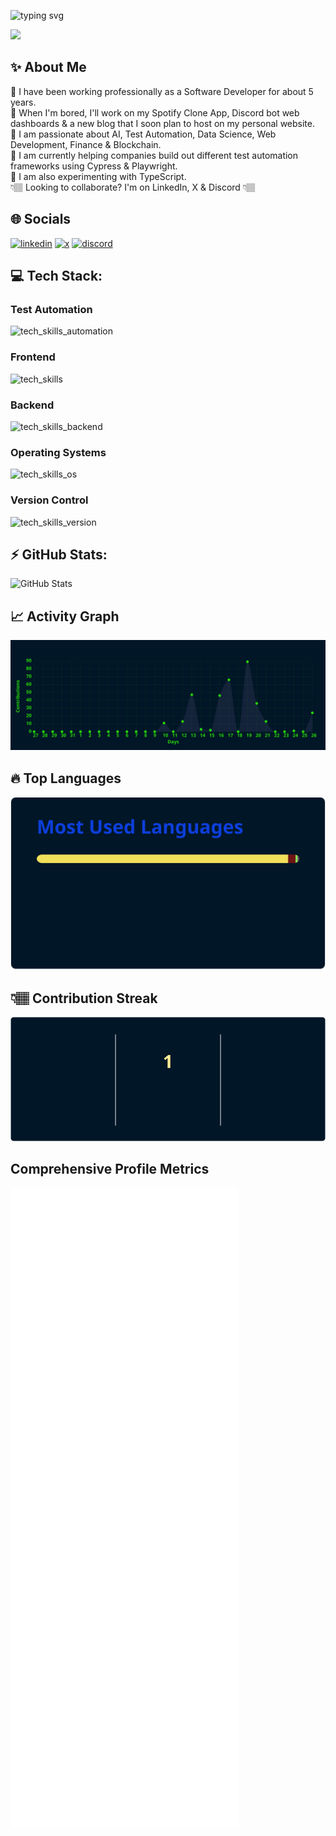 <div align="left">

![typing svg](https://readme-typing-svg.demolab.com?font=Georgia&size=30&pause=1000&color=1c5cfc&width=435&lines=Hello!+My+name+is+Dominick🙂;Welcome+to+my+GitHub!💻)

</div>

![](https://img.shields.io/badge/Profile%20Views-37.5k-blue?logo=linkedin)

## ✨ About Me
🔹 I have been working professionally as a Software Developer for about 5 years. <br>
🔹 When I'm bored, I'll work on my Spotify Clone App, Discord bot web dashboards & a new blog that I soon plan to host on my personal website.<br>
🔹 I am passionate about AI, Test Automation, Data Science, Web Development, Finance & Blockchain. <br>
🔹 I am currently helping companies build out different test automation frameworks using Cypress & Playwright.<br>
🔹 I am also experimenting with TypeScript.<br>
 👇🏽 Looking to collaborate? I'm on LinkedIn, X & Discord 👇🏽

## 🌐 Socials
[![linkedin](https://skillicons.dev/icons?i=linkedin)](https://linkedin.com/in/dominicksidari/)
[![x](https://skillicons.dev/icons?i=twitter)](https://twitter.com/dom_sidari25)
[![discord](https://skillicons.dev/icons?i=discord)](https://discordapp.com/users/909535714767671346/)

## 💻 Tech Stack:
### Test Automation
![tech_skills_automation](https://skillicons.dev/icons?i=selenium,cypress,postman,gherkin)
### Frontend
![tech_skills](https://skillicons.dev/icons?i=html,css,windicss,js,ts,md,react,redux,nextjs,vite,discordjs,vscode&theme=dark)
### Backend
![tech_skills_backend](https://skillicons.dev/icons?i=cs,dotnet,azure,heroku,nodejs,express,maven,mongodb,powershell,tensorflow,terraform)
### Operating Systems
![tech_skills_os](https://skillicons.dev/icons?i=windows,linux,ubuntu)
### Version Control
![tech_skills_version](https://skillicons.dev/icons?i=git,github,gitlab,bitbucket)

## ⚡ GitHub Stats:
<img src="https://github.com/expo25/expo25/blob/main/stats/github-stats.svg" alt="GitHub Stats" />

## 📈 Activity Graph
<img src="https://github.com/expo25/expo25/blob/main/stats/activity-graph.svg" alt="Activity Graph" />

## 🔥 Top Languages
<img src="https://github.com/expo25/expo25/blob/main/stats/top-languages.svg" alt="Top Languages" />

## 👇🏽 Contribution Streak
<img src="https://github.com/expo25/expo25/blob/main/stats/github-streak.svg" alt="Contribution Streak" />

## Comprehensive Profile Metrics
<img src="https://github.com/expo25/expo25/blob/main/stats/metrics.svg" alt="GitHub Metrics" />